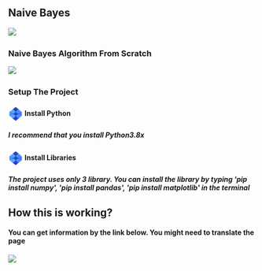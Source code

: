 <h2> Naive Bayes </h2>
<img src="https://avatars.githubusercontent.com/u/66366306?s=100&u=dc5e6f5b4a05d07958d9a867b803760aa2b1613e&v=4">
<h3> Naive Bayes Algorithm From Scratch </h3>
<img src="https://i.imgur.com/qHAcfhX.gif">
<h3> Setup The Project </h3>
<h4><img align="center" src="https://raw.githubusercontent.com/efecanxrd/efecanxrd/main/images/xe.gif" width="30"> Install Python <h4>
<h5>I recommend that you install Python3.8x </h5>
<h4><img align="center" src="https://raw.githubusercontent.com/efecanxrd/efecanxrd/main/images/xe.gif" width="30"> Install Libraries </h4>
<h5> The project uses only 3 library. You can install the library by typing 'pip install numpy', 'pip install pandas', 'pip install matplotlib' in the terminal </h5>
<h2> How this is working? </h2>
<h4> You can get information by the link below. You might need to translate the page <h4>

[<img src="https://img.shields.io/badge/Medium-12100E?style=for-the-badge&logo=medium&logoColor=white"/>](https://efecanxrd.medium.com/s%C4%B1f%C4%B1rdan-naive-bayes-algoritmas%C4%B1-naive-bayes-classifier-from-scratch-fe16755baa31)
  
